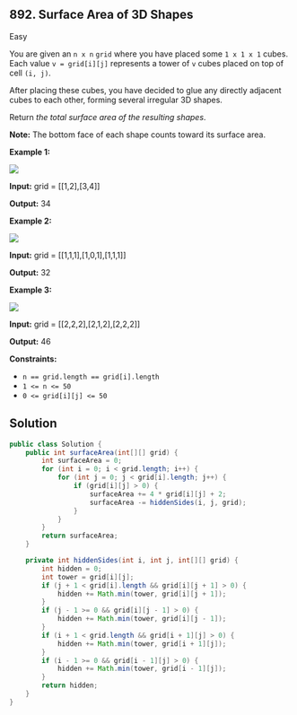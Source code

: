 ## 892\. Surface Area of 3D Shapes

Easy

You are given an `n x n` `grid` where you have placed some `1 x 1 x 1` cubes. Each value `v = grid[i][j]` represents a tower of `v` cubes placed on top of cell `(i, j)`.

After placing these cubes, you have decided to glue any directly adjacent cubes to each other, forming several irregular 3D shapes.

Return _the total surface area of the resulting shapes_.

**Note:** The bottom face of each shape counts toward its surface area.

**Example 1:**

![](https://assets.leetcode.com/uploads/2021/01/08/tmp-grid2.jpg)

**Input:** grid = \[\[1,2],[3,4]]

**Output:** 34

**Example 2:**

![](https://assets.leetcode.com/uploads/2021/01/08/tmp-grid4.jpg)

**Input:** grid = \[\[1,1,1],[1,0,1],[1,1,1]]

**Output:** 32

**Example 3:**

![](https://assets.leetcode.com/uploads/2021/01/08/tmp-grid5.jpg)

**Input:** grid = \[\[2,2,2],[2,1,2],[2,2,2]]

**Output:** 46

**Constraints:**

*   `n == grid.length == grid[i].length`
*   `1 <= n <= 50`
*   `0 <= grid[i][j] <= 50`

## Solution

```java
public class Solution {
    public int surfaceArea(int[][] grid) {
        int surfaceArea = 0;
        for (int i = 0; i < grid.length; i++) {
            for (int j = 0; j < grid[i].length; j++) {
                if (grid[i][j] > 0) {
                    surfaceArea += 4 * grid[i][j] + 2;
                    surfaceArea -= hiddenSides(i, j, grid);
                }
            }
        }
        return surfaceArea;
    }

    private int hiddenSides(int i, int j, int[][] grid) {
        int hidden = 0;
        int tower = grid[i][j];
        if (j + 1 < grid[i].length && grid[i][j + 1] > 0) {
            hidden += Math.min(tower, grid[i][j + 1]);
        }
        if (j - 1 >= 0 && grid[i][j - 1] > 0) {
            hidden += Math.min(tower, grid[i][j - 1]);
        }
        if (i + 1 < grid.length && grid[i + 1][j] > 0) {
            hidden += Math.min(tower, grid[i + 1][j]);
        }
        if (i - 1 >= 0 && grid[i - 1][j] > 0) {
            hidden += Math.min(tower, grid[i - 1][j]);
        }
        return hidden;
    }
}
```